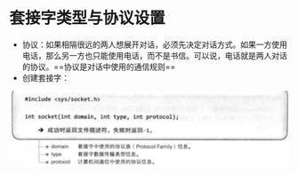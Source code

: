 # 套接字类型与协议设置

* 协议：如果相隔很远的两人想展开对话，必须先决定对话方式。如果一方使用电话，那么另一方也只能使用电话，而不是书信。可以说，电话就是两人对话的协议。==协议是对话中使用的通信规则==
* 创建套接字：

![image-20201028232424560](%E7%BD%91%E7%BB%9C%E7%BC%96%E7%A8%8B.assets/image-20201028232424560.png)


